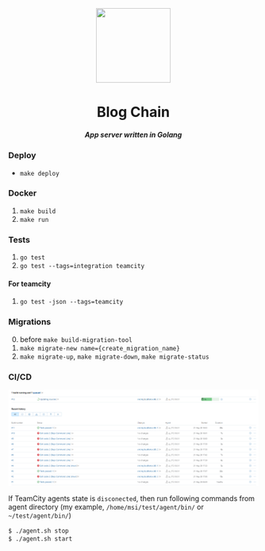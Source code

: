 <div align="center">
  <img width="150" height="150" src="https://github.com/zikwall/blogchain/blob/master/screenshots/bc_go_300.png">
  <h1>Blog Chain</h1>
  <h5>App server written in Golang</h5>
</div>

### Deploy

- `make deploy`

### Docker

1. `make build`
2. `make run`

### Tests

1. `go test`
2. `go test --tags=integration teamcity`

#### For teamcity

1. `go test -json --tags=teamcity`

### Migrations

0. before `make build-migration-tool`
1. `make migrate-new name={create_migration_name}`
2. `make migrate-up`, `make migrate-down`, `make migrate-status`

### CI/CD

![test](.teamcity/tests.png)

If TeamCity agents state is `disconected`, then run following commands from agent directory (my example, `/home/msi/test/agent/bin/` or `~/test/agent/bin/`)

```shell script
$ ./agent.sh stop
$ ./agent.sh start
```